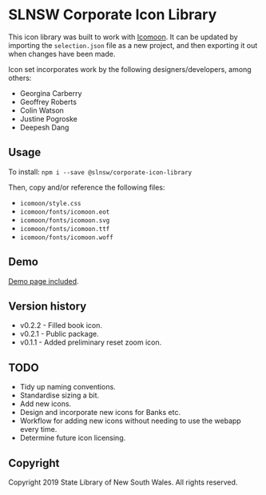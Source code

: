 # SLNSW Corporate Icon Library

This icon library was built to work with [Icomoon](https://icomoon.io/). It can
be updated by importing the `selection.json` file as a new project, and then
exporting it out when changes have been made.

Icon set incorporates work by the following designers/developers, among others:

* Georgina Carberry
* Geoffrey Roberts
* Colin Watson
* Justine Pogroske
* Deepesh Dang

## Usage

To install: `npm i --save @slnsw/corporate-icon-library`

Then, copy and/or reference the following files:

* `icomoon/style.css`
* `icomoon/fonts/icomoon.eot`
* `icomoon/fonts/icomoon.svg`
* `icomoon/fonts/icomoon.ttf`
* `icomoon/fonts/icomoon.woff`

## Demo

[Demo page included](icomoon/demo.html).

## Version history

* v0.2.2 - Filled book icon.
* v0.2.1 - Public package.
* v0.1.1 - Added preliminary reset zoom icon.

## TODO

* Tidy up naming conventions.
* Standardise sizing a bit.
* Add new icons.
* Design and incorporate new icons for Banks etc.
* Workflow for adding new icons without needing to use the webapp every time.
* Determine future icon licensing.

## Copyright

Copyright 2019 State Library of New South Wales. All rights reserved.
